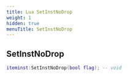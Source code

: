 ```yaml
---
title: Lua SetInstNoDrop
weight: 1
hidden: true
menuTitle: SetInstNoDrop
---
```

## SetInstNoDrop
```lua
iteminst:SetInstNoDrop(bool flag); -- void
```